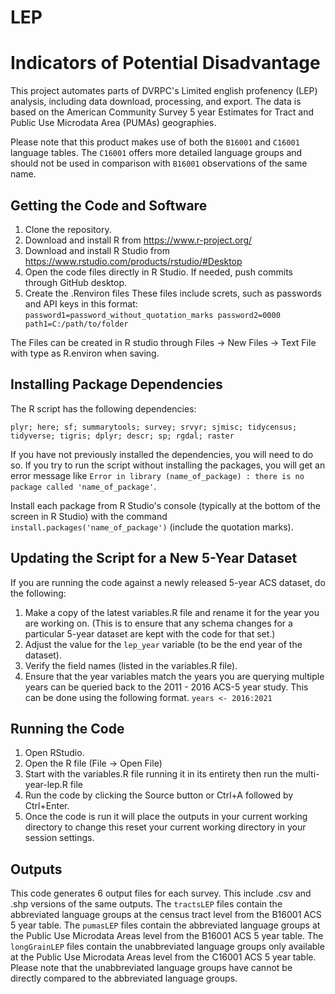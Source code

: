 # LEP
# Indicators of Potential Disadvantage

This project automates parts of DVRPC's Limited english profenency (LEP) analysis, including data download, processing, and export. 
The data is based on the American Community Survey 5 year Estimates for Tract and Public Use Microdata Area (PUMAs) geographies.

Please note that this product makes use of both the `B16001` and `C16001` language tables. The `C16001` offers more detailed language groups and should not be used in comparison with `B16001` observations of the same name.

## Getting the Code and Software

1. Clone the repository. 
2. Download and install R from https://www.r-project.org/
3. Download and install R Studio from https://www.rstudio.com/products/rstudio/#Desktop
4. Open the code files directly in R Studio. If needed, push commits through GitHub desktop.
5. Create the .Renviron files 
These files include screts, such as passwords and API keys in this format:
`password1=password_without_quotation_marks
password2=0000
path1=C:/path/to/folder`

The Files can be created in R studio through Files -> New Files -> Text File with type as R.environ when saving.

## Installing Package Dependencies 

The R script has the following dependencies: 

`plyr; here; sf; summarytools; survey; srvyr; sjmisc; tidycensus; tidyverse; tigris; dplyr; descr; sp; rgdal; raster`

If you have not previously installed the dependencies, you will need to do so. If you try to run the script without installing the packages, you will get an error message like 
`Error in library (name_of_package) : there is no package called 'name_of_package'`.

Install each package from R Studio's console (typically at the bottom of the screen in R Studio) with the command  `install.packages('name_of_package')` (include the quotation marks). 

## Updating the Script for a New 5-Year Dataset

If you are running the code against a newly released 5-year ACS dataset, do the following:

1. Make a copy of the latest variables.R file  and rename it for the year you are working on. (This is to ensure that any schema changes for a particular 5-year dataset are kept with the code for that set.)
2. Adjust the value for the `lep_year` variable (to be the end year of the dataset).
3. Verify the field names (listed in the variables.R file).
4. Ensure that the year variables match the years you are querying multiple years can be queried back to the 2011 - 2016 ACS-5 year study. This can be done using the following format.
`years <- 2016:2021`

## Running the Code

1. Open RStudio. 
2. Open the R file (File -> Open File)
3. Start with the variables.R file running it in its entirety then run the multi-year-lep.R file
4. Run the code by clicking the Source button or Ctrl+A followed by Ctrl+Enter.
5. Once the code is run it will place the outputs in your current working directory to change this reset your current working directory in your session settings.

## Outputs
This code generates 6 output files for each survey. This include .csv and .shp versions of the same outputs.
The `tractsLEP` files contain the abbreviated language groups at the census tract level from the B16001 ACS 5 year table.
The `pumasLEP` files contain the abbreviated language groups at the Public Use Microdata Areas level from the B16001 ACS 5 year table.
The `longGrainLEP` files contain the unabbreviated language groups only available at the Public Use Microdata Areas level from the C16001 ACS 5 year table.
Please note that the unabbreviated language groups have cannot be directly compared to the abbreviated language groups.